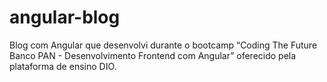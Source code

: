 # angular-blog
 Blog com Angular que desenvolvi durante o bootcamp “Coding The Future Banco PAN - Desenvolvimento Frontend com Angular” oferecido pela plataforma de ensino DIO.
